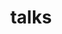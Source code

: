 ---
layout: talks
permalink: /talks/
nav: true
title: talks

pg_title: Talks
description: The love for teaching and sharing with others what I am excited about!
---